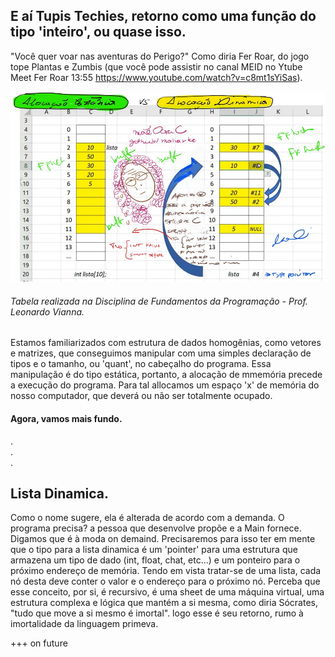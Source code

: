 ## E aí Tupis Techies, retorno como uma função do tipo 'inteiro', ou quase isso.
"Você quer voar nas aventuras do Perigo?"
Como diria Fer Roar, do jogo tope Plantas e Zumbis (que você pode assistir no canal MEID no Ytube Meet Fer Roar 13:55 https://www.youtube.com/watch?v=c8mt1sYiSas).

![](https://github.com/Maliarte/images/blob/master/domine-conceito-lista-dinamica-com-maliarte.jpg)
###### Tabela realizada na Disciplina de Fundamentos da Programação - Prof. Leonardo Vianna.
Estamos familiarizados com estrutura de dados homogênias, como vetores e matrizes, que conseguimos manipular com uma simples declaração de tipos e o tamanho, ou 'quant', 
no cabeçalho do programa. Essa manipulação é do tipo estática, portanto, a alocação de mmemória  precede a execução do programa.
Para tal allocamos um espaço 'x' de memória do nosso computador, que deverá ou não ser totalmente ocupado.

#### Agora, vamos mais fundo.<br>
.<br>
.<br>
.<br>
## Lista Dinamica.
Como o  nome sugere, ela é alterada de acordo com a demanda. O programa precisa? a pessoa que desenvolve propõe e a Main  fornece. Digamos que é à moda on demaind.
Precisaremos para isso ter em mente que o tipo para a lista dinamica  é um 'pointer' para uma estrutura que armazena um tipo de dado (int, float, chat, etc...) e um ponteiro 
para o próximo endereço de memória. Tendo em vista tratar-se de uma lista, cada nó desta deve conter o valor e o endereço para o próximo nó. Perceba que esse conceito, por si, 
é recursivo, é uma sheet de uma máquina virtual, uma estrutura complexa e lógica que mantém a si mesma, como diria Sócrates, "tudo que move a si mesmo é imortal". logo esse é 
seu retorno, rumo à imortalidade da linguagem primeva.


+++ on future
